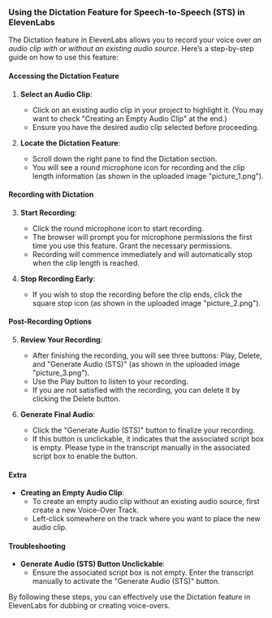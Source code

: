 ### Using the Dictation Feature for Speech-to-Speech (STS) in ElevenLabs

The Dictation feature in ElevenLabs allows you to record your voice over _an audio clip with or without an existing audio source_. Here’s a step-by-step guide on how to use this feature:

#### Accessing the Dictation Feature

1. **Select an Audio Clip**:
   - Click on an existing audio clip in your project to highlight it. (You may want to check "Creating an Empty Audio Clip" at the end.)
   - Ensure you have the desired audio clip selected before proceeding.

2. **Locate the Dictation Feature**:
   - Scroll down the right pane to find the Dictation section.
   - You will see a round microphone icon for recording and the clip length information (as shown in the uploaded image "picture_1.png").

#### Recording with Dictation

3. **Start Recording**:
   - Click the round microphone icon to start recording.
   - The browser will prompt you for microphone permissions the first time you use this feature. Grant the necessary permissions.
   - Recording will commence immediately and will automatically stop when the clip length is reached.

4. **Stop Recording Early**:
   - If you wish to stop the recording before the clip ends, click the square stop icon (as shown in the uploaded image "picture_2.png").

#### Post-Recording Options

5. **Review Your Recording**:
   - After finishing the recording, you will see three buttons: Play, Delete, and "Generate Audio (STS)" (as shown in the uploaded image "picture_3.png").
   - Use the Play button to listen to your recording.
   - If you are not satisfied with the recording, you can delete it by clicking the Delete button.

6. **Generate Final Audio**:
   - Click the "Generate Audio (STS)" button to finalize your recording.
   - If this button is unclickable, it indicates that the associated script box is empty. Please type in the transcript manually in the associated script box to enable the button.

#### Extra

- **Creating an Empty Audio Clip**:
   - To create an empty audio clip without an existing audio source, first create a new Voice-Over Track.
   - Left-click somewhere on the track where you want to place the new audio clip.

#### Troubleshooting

- **Generate Audio (STS) Button Unclickable**:
  - Ensure the associated script box is not empty. Enter the transcript manually to activate the "Generate Audio (STS)" button.

By following these steps, you can effectively use the Dictation feature in ElevenLabs for dubbing or creating voice-overs.
